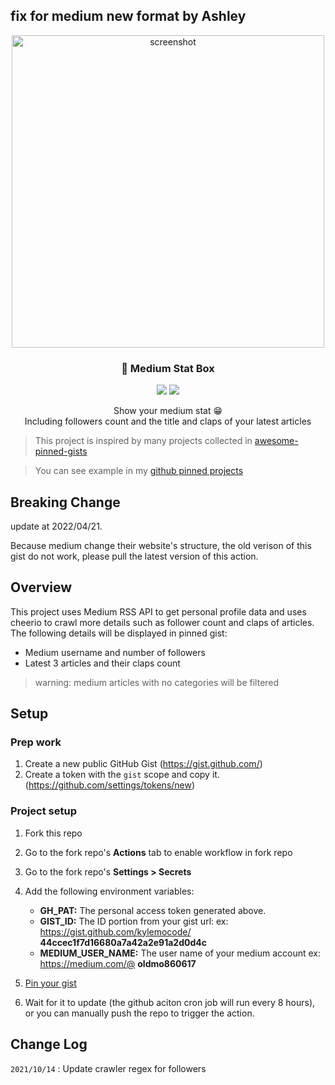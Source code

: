 ## fix for medium new format by Ashley

<p align="center">
   <img src="https://i.imgur.com/lTFt1CF.png" alt="screenshot" width="500">
  <h3 align="center">📌 Medium Stat Box</h3>
</p>

<p align="center">
   <img src="https://img.shields.io/badge/language-typescript-blue?style"/>
   <img src="https://img.shields.io/github/stars/kylemocode/medium-stat-box"/>
</p>
<p align="center">
   Show your medium stat 😁
   <br/>
   Including followers count and the title and claps of your latest articles
</p>

> This project is inspired by many projects collected in [awesome-pinned-gists](https://github.com/matchai/awesome-pinned-gists)

> You can see example in my [github pinned projects](https://github.com/kylemocode)

## Breaking Change

update at 2022/04/21.

Because medium change their website's structure, the old verison of this gist do not work, please pull the latest version of this action.

## Overview

This project uses Medium RSS API to get personal profile data and uses cheerio to crawl more details such as follower count and claps of articles. The following details will be displayed in pinned gist:

- Medium username and number of followers
- Latest 3 articles and their claps count

> warning: medium articles with no categories will be filtered

## Setup

### Prep work

1. Create a new public GitHub Gist (https://gist.github.com/)
2. Create a token with the `gist` scope and copy it. (https://github.com/settings/tokens/new)

### Project setup

1. Fork this repo
2. Go to the fork repo's **Actions** tab to enable workflow in fork repo
3. Go to the fork repo's **Settings > Secrets**
4. Add the following environment variables:

   - **GH_PAT:** The personal access token generated above.
   - **GIST_ID:** The ID portion from your gist url:
     ex: https://gist.github.com/kylemocode/ **44ccec1f7d16680a7a42a2e91a2d0d4c**
   - **MEDIUM_USER_NAME:** The user name of your medium account
     ex: https://medium.com/@ **oldmo860617**

5. [Pin your gist](https://docs.github.com/en/github/setting-up-and-managing-your-github-profile/pinning-items-to-your-profile)
6. Wait for it to update (the github aciton cron job will run every 8 hours), or you can manually push the repo to trigger the action.

## Change Log

`2021/10/14` : Update crawler regex for followers
